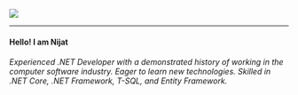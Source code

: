  <a href="https://github.com/DenverCoder1/readme-typing-svg"><img src="https://readme-typing-svg.herokuapp.com?lines=Hi+there+👋;I+am+Nijat+MARDANOV;Welcome+To+My+<Code/>+World!&center=false&width=500&height=50"></a>
 <hr>

<h4>Hello! I am Nijat</h2>


<h6>Experienced .NET Developer with a demonstrated history of working in the computer software industry. Eager to learn new technologies. Skilled in .NET Core, .NET Framework, T-SQL, and Entity Framework. </h4>

<!--  <img src="https://media.giphy.com/media/hvRJCLFzcasrR4ia7z/giphy.gif" width="35"> -->
